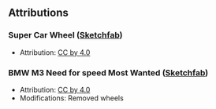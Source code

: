 ## Attributions

### Super Car Wheel ([Sketchfab](https://sketchfab.com/3d-models/super-car-wheel-4205299ab45a4a2e8b9cf65cb74bf66a))

- Attribution: [CC by 4.0](https://creativecommons.org/licenses/by/4.0/)

### BMW M3 Need for speed Most Wanted ([Sketchfab](https://sketchfab.com/3d-models/bmw-m3-need-for-speed-most-wanted-b6a04764e3ea42cc9021327fdccd45ab))

- Attribution: [CC by 4.0](https://creativecommons.org/licenses/by/4.0/)
- Modifications: Removed wheels
